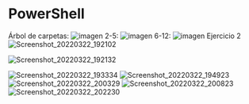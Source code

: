 # PowerShell
 Árbol de carpetas:
![imagen](https://user-images.githubusercontent.com/91744455/159037436-85d64217-e600-4eb1-a065-e5d993545aa6.png)
2-5:
![imagen](https://user-images.githubusercontent.com/91744455/159037926-3e3be562-4968-4513-86bb-8df3e9f700ce.png)
6-12:
![imagen](https://user-images.githubusercontent.com/91744455/159039211-2e8bc46c-a0d6-471e-b9b5-88e2abf8e7aa.png)
Ejercicio 2
![Screenshot_20220322_192102](https://user-images.githubusercontent.com/91744455/159551962-ade99a70-1701-41f7-908f-9407bb427fcf.png)

![Screenshot_20220322_192132](https://user-images.githubusercontent.com/91744455/159551973-18518e5f-2721-4862-93ab-77d36b0771bd.png)

![Screenshot_20220322_193334](https://user-images.githubusercontent.com/91744455/159551984-59699066-9c6f-467d-8481-b5370729a66c.png)
![Screenshot_20220322_194923](https://user-images.githubusercontent.com/91744455/159559384-278dace1-9cea-48aa-abfd-a3adf807de20.png)
![Screenshot_20220322_200329](https://user-images.githubusercontent.com/91744455/159559390-72b7d0d7-cc89-4833-9c1c-ad5686fbb95c.png)
![Screenshot_20220322_200823](https://user-images.githubusercontent.com/91744455/159559392-3a64e012-bd2e-47e6-b4ec-d4fccca338c8.png)
![Screenshot_20220322_202230](https://user-images.githubusercontent.com/91744455/159559395-50ad1ccd-df44-427a-bba0-13c2fd8c93fe.png)
